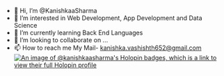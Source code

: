 - 👋 Hi, I’m @KanishkaaSharma
- 👀 I’m interested in Web Development, App Development and Data Science
- 🌱 I’m currently learning Back End Languages
- 💞️ I’m looking to collaborate on ...
- 📫 How to reach me My Mail- kanishka.vashishth652@gmail.com
[![An image of @kanishkaasharma's Holopin badges, which is a link to view their full Holopin profile](https://holopin.me/kanishkaasharma)](https://holopin.io/@kanishkaasharma)
<!---
KanishkaaSharma/KanishkaaSharma is a ✨ special ✨ repository because its `README.md` (this file) appears on your GitHub profile.
You can click the Preview link to take a look at your changes.
--->
